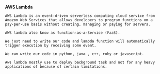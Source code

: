 **AWS Lambda**

    AWS Lambda is an event-driven serverless computing cloud service from Amazon Web Services that allows developers to program functions on a pay-per-use basis without creating, managing or paying for servers.
    
    AWS lambda also know as function-as-a-Service (FaaS).

    We just need to write our code and lambda function will automatically trigger execution by receiving some event. 

    We can write our code in python, java , c++, ruby or javascript.

    Aws lambda mostly use to deploy background task and not for any heavy applications of because of certain limitations. 

    



